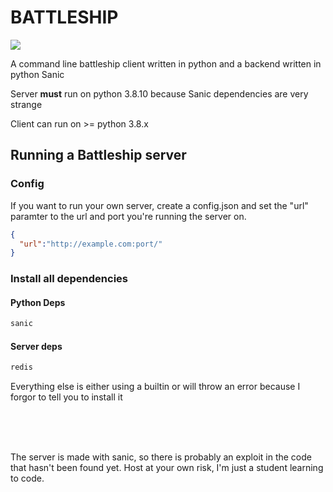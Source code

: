 # BATTLESHIP

[<img src="https://img.shields.io/badge/GitHub-alexng353-lightgrey">](https://github.com/alexng353/battleship)

A command line battleship client written in python and a backend written in python Sanic

Server **must** run on python 3.8.10 because Sanic dependencies are very strange

Client can run on >= python 3.8.x

## Running a Battleship server
### Config
If you want to run your own server, create a config.json and set the "url" paramter to the url and port you're running the server on.
```json
{
  "url":"http://example.com:port/"
}
```

### Install all dependencies
#### Python Deps
```bash
sanic
```

#### Server deps
```bash
redis
```
Everything else is either using a builtin or will throw an error because I forgor to tell you to install it

<br><br><br>

The server is made with sanic, so there is probably an exploit in the code that hasn't been found yet. Host at your own risk, I'm just a student learning to code. 

